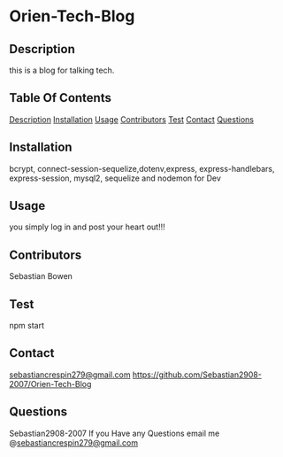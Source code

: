 # Orien-Tech-Blog

## Description
this is a blog for talking tech.

## Table Of Contents
[Description](#description)
[Installation](#installation)
 [Usage](#usage)
 [Contributors](#contributors)
 [Test](#test)
 [Contact](#contact)
 [Questions](#questions)

## Installation
bcrypt, connect-session-sequelize,dotenv,express, express-handlebars, express-session, mysql2, sequelize and nodemon for Dev

## Usage
you simply log in and post your heart out!!!

## Contributors
Sebastian Bowen

## Test 
npm start

## Contact
sebastiancrespin279@gmail.com
https://github.com/Sebastian2908-2007/Orien-Tech-Blog

## Questions
Sebastian2908-2007
If you Have any Questions email me @sebastiancrespin279@gmail.com
